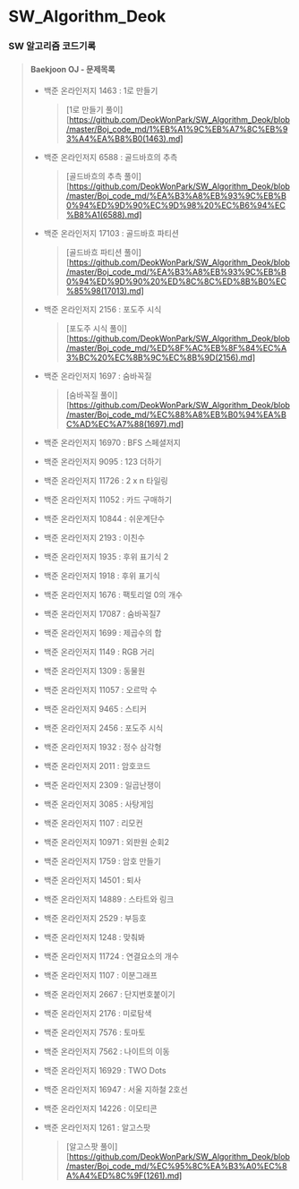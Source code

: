 # SW_Algorithm_Deok

### SW 알고리즘 코드기록

> #### Baekjoon OJ - 문제목록
>
> + 백준 온라인저지 1463 : 1로 만들기
>
>   > [1로 만들기 풀이][https://github.com/DeokWonPark/SW_Algorithm_Deok/blob/master/Boj_code_md/1%EB%A1%9C%EB%A7%8C%EB%93%A4%EA%B8%B0(1463).md]
>
> + 백준 온라인저지 6588 : 골드바흐의 추측
>
>   > [골드바흐의 추측 풀이][https://github.com/DeokWonPark/SW_Algorithm_Deok/blob/master/Boj_code_md/%EA%B3%A8%EB%93%9C%EB%B0%94%ED%9D%90%EC%9D%98%20%EC%B6%94%EC%B8%A1(6588).md]
>
> + 백준 온라인저지 17103 : 골드바흐 파티션
>
>   > [골드바흐 파티션 풀이][https://github.com/DeokWonPark/SW_Algorithm_Deok/blob/master/Boj_code_md/%EA%B3%A8%EB%93%9C%EB%B0%94%ED%9D%90%20%ED%8C%8C%ED%8B%B0%EC%85%98(17013).md]
>
> + 백준 온라인저지 2156 : 포도주 시식
>
>   > [포도주 시식 풀이][https://github.com/DeokWonPark/SW_Algorithm_Deok/blob/master/Boj_code_md/%ED%8F%AC%EB%8F%84%EC%A3%BC%20%EC%8B%9C%EC%8B%9D(2156).md]
>
> + 백준 온라인저지 1697 : 숨바꼭질
>
>   > [숨바꼭질 풀이][https://github.com/DeokWonPark/SW_Algorithm_Deok/blob/master/Boj_code_md/%EC%88%A8%EB%B0%94%EA%BC%AD%EC%A7%88(1697).md]
>
> + 백준 온라인저지 16970 : BFS 스페셜저지
>
> + 백준 온라인저지 9095 : 123 더하기
>
> + 백준 온라인저지 11726 : 2 x n 타일링
>
> + 백준 온라인저지 11052 : 카드 구매하기
>
> + 백준 온라인저지 10844 : 쉬운계단수
>
> + 백준 온라인저지 2193 : 이친수
>
> + 백준 온라인저지 1935 : 후위 표기식 2
>
> + 백준 온라인저지 1918 : 후위 표기식
>
> + 백준 온라인저지 1676 : 팩토리얼 0의 개수
>
> + 백준 온라인저지 17087 : 숨바꼭질7
>
> + 백준 온라인저지 1699 : 제곱수의 합
>
> + 백준 온라인저지 1149 : RGB 거리
>
> + 백준 온라인저지 1309 : 동물원
>
> + 백준 온라인저지 11057 : 오르막 수
>
> + 백준 온라인저지 9465 : 스티커
>
> + 백준 온라인저지 2456 : 포도주 시식
>
> + 백준 온라인저지 1932 : 정수 삼각형
>
> + 백준 온라인저지 2011 : 암호코드
>
> + 백준 온라인저지 2309 : 일곱난쟁이
>
> + 백준 온라인저지 3085 : 사탕게임
>
> + 백준 온라인저지 1107 : 리모컨
>
> + 백준 온라인저지 10971 : 외판원 순회2
>
> + 백준 온라인저지 1759 : 암호 만들기
>
> + 백준 온라인저지 14501 : 퇴사
>
> + 백준 온라인저지 14889 : 스타트와 링크
>
> + 백준 온라인저지 2529 : 부등호
>
> + 백준 온라인저지 1248 : 맞춰봐
>
> + 백준 온라인저지 11724 : 연결요소의 개수
>
> + 백준 온라인저지 1107 : 이분그래프
>
> + 백준 온라인저지 2667 : 단지번호붙이기
>
> + 백준 온라인저지 2176 : 미로탐색
>
> + 백준 온라인저지 7576 : 토마토
>
> + 백준 온라인저지 7562 : 나이트의 이동
>
> + 백준 온라인저지 16929 : TWO Dots
>
> + 백준 온라인저지 16947 : 서울 지하철 2호선
>
> + 백준 온라인저지 14226 : 이모티콘
>
> + 백준 온라인저지 1261 : 알고스팟
>
>   > [알고스팟 풀이]
[https://github.com/DeokWonPark/SW_Algorithm_Deok/blob/master/Boj_code_md/%EC%95%8C%EA%B3%A0%EC%8A%A4%ED%8C%9F(1261).md]
>
